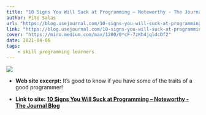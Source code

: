 ```yaml
---
title: "10 Signs You Will Suck at Programming – Noteworthy - The Journal Blog"
author: Pito Salas
url: "https://blog.usejournal.com/10-signs-you-will-suck-at-programming-5497a6a52c5c" 
link: "https://blog.usejournal.com/10-signs-you-will-suck-at-programming-5497a6a52c5c" 
cover: "https://miro.medium.com/max/1200/0*cF-7zKh4jqldcDf2" 
date: 2021-04-06
tags:
    - skill programming learners
---
```

<img class="cover" src=https://miro.medium.com/max/1200/0*cF-7zKh4jqldcDf2>



* **Web site excerpt:** It’s good to know if you have some of the traits of a good programmer!

* **Link to site:** **[10 Signs You Will Suck at Programming – Noteworthy - The Journal Blog](https://blog.usejournal.com/10-signs-you-will-suck-at-programming-5497a6a52c5c)**

